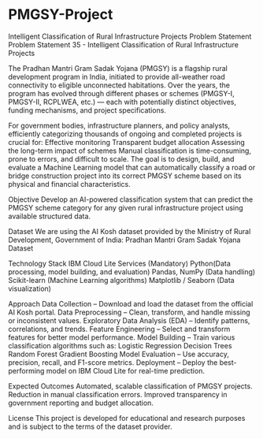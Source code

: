 # PMGSY-Project
Intelligent Classification of Rural Infrastructure Projects
Problem Statement
Problem Statement 35 - Intelligent Classification of Rural Infrastructure Projects

The Pradhan Mantri Gram Sadak Yojana (PMGSY) is a flagship rural development program in India, initiated to provide all-weather road connectivity to eligible unconnected habitations. Over the years, the program has evolved through different phases or schemes (PMGSY-I, PMGSY-II, RCPLWEA, etc.) — each with potentially distinct objectives, funding mechanisms, and project specifications.


For government bodies, infrastructure planners, and policy analysts, efficiently categorizing thousands of ongoing and completed projects is crucial for:
Effective monitoring
Transparent budget allocation
Assessing the long-term impact of schemes
Manual classification is time-consuming, prone to errors, and difficult to scale.
The goal is to design, build, and evaluate a Machine Learning model that can automatically classify a road or bridge construction project into its correct PMGSY scheme based on its physical and financial characteristics.

Objective
Develop an AI-powered classification system that can predict the PMGSY scheme category for any given rural infrastructure project using available structured data.

Dataset
We are using the AI Kosh dataset provided by the Ministry of Rural Development, Government of India:
Pradhan Mantri Gram Sadak Yojana Dataset

Technology Stack
IBM Cloud Lite Services (Mandatory)
Python(Data processing, model building, and evaluation)
Pandas, NumPy (Data handling)
Scikit-learn (Machine Learning algorithms)
Matplotlib / Seaborn (Data visualization)

Approach
Data Collection – Download and load the dataset from the official AI Kosh portal.
Data Preprocessing – Clean, transform, and handle missing or inconsistent values.
Exploratory Data Analysis (EDA) – Identify patterns, correlations, and trends.
Feature Engineering – Select and transform features for better model performance.
Model Building – Train various classification algorithms such as:
Logistic Regression
Decision Trees
Random Forest
Gradient Boosting
Model Evaluation – Use accuracy, precision, recall, and F1-score metrics.
Deployment – Deploy the best-performing model on IBM Cloud Lite for real-time prediction.

Expected Outcomes
Automated, scalable classification of PMGSY projects.
Reduction in manual classification errors.
Improved transparency in government reporting and budget allocation.

License
This project is developed for educational and research purposes and is subject to the terms of the dataset provider.
